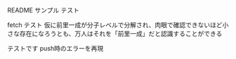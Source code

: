 README サンプル テスト

fetch テスト
仮に前里一成が分子レベルで分解され、肉眼で確認できないほど小さな存在になろうとも、万人はそれを「前里一成」だと認識することができる



テストです
push時のエラーを再現

